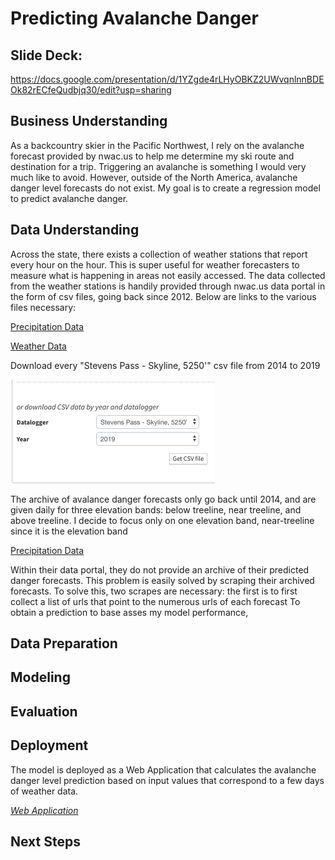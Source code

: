 # Predicting Avalanche Danger

## Slide Deck:
https://docs.google.com/presentation/d/1YZgde4rLHyOBKZ2UWvqnlnnBDEOk82rECfeQudbjq30/edit?usp=sharing

## Business Understanding

As a backcountry skier in the Pacific Northwest, I rely on the avalanche forecast provided by nwac.us to help me determine my ski route and destination for a trip. Triggering an avalanche is something I would very much like to avoid. However, outside of the North America, avalanche danger level forecasts do not exist. My goal is to create a regression model to predict avalanche danger. 

## Data Understanding

Across the state, there exists a collection of weather stations that report every hour on the hour. This is super useful for weather forecasters to measure what is happening in areas not easily accessed.
The data collected from the weather stations is handily provided through nwac.us data portal in the form of csv files, going back since 2012. Below are links to the various files necessary: 

[Precipitation Data](https://www.nwac.us/data-portal/location/stevens-pass/q?field_name=precipitation&year=2019&custom_startdate=2014-01-01&custom_enddate=2019-06-28)

[Weather Data](https://www.nwac.us/data-portal/location/stevens-pass/)

Download every "Stevens Pass - Skyline, 5250'" csv file from 2014 to 2019

![image of where to collect weather data](data_portal.png)


The archive of avalance danger forecasts only go back until 2014, and are given daily for three elevation bands: below treeline, near treeline, and above treeline. I decide to focus only on one elevation band, near-treeline since it is the elevation band 

[Precipitation Data](https://www.nwac.us/data-portal/location/stevens-pass/q?field_name=precipitation&year=2019&custom_startdate=2014-01-01&custom_enddate=2019-06-28)

Within their data portal, they do not provide an archive of their predicted danger forecasts. This problem is easily solved by scraping their archived forecasts. To solve this, two scrapes are necessary: the first is to first collect a list of urls that point to the numerous urls of each forecast To obtain a prediction to base asses my model performance,

## Data Preparation


## Modeling


## Evaluation


## Deployment

The model is deployed as a Web Application that calculates the avalanche danger level prediction based on input values that correspond to a few days of weather data. 

[*Web Application*](www.avydangertool.online)

## Next Steps

 


